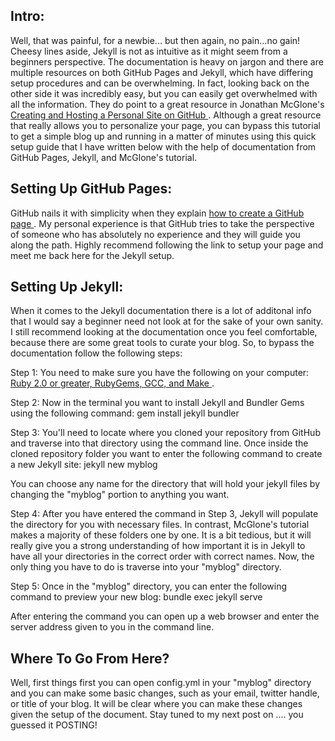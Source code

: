 <h2> Intro: </h2>
Well, that was painful, for a newbie... but then again, no pain...no gain! Cheesy lines aside, Jekyll is not as intuitive as it might seem from a beginners perspective. The documentation is heavy on jargon and there are multiple resources on both GitHub Pages and Jekyll, which have differing setup procedures and can be overwhelming. In fact, looking back on the other side it was incredibly easy, but you can easily get overwhelmed with all the information. They do point to a great resource in Jonathan McGlone's <a href= "http://jmcglone.com/guides/github-pages/"> Creating and Hosting a Personal Site on GitHub </a>. Although a great resource that really allows you to personalize your page, you can bypass this tutorial to get a simple blog up and running in a matter of minutes using this quick setup guide that I have written below with the help of documentation from GitHub Pages, Jekyll, and McGlone's tutorial. 

<h2> Setting Up GitHub Pages: </h2>
GitHub nails it with simplicity when they explain <a href="https://pages.github.com"> how to create a GitHub page </a>. My personal experience is that GitHub tries to take the perspective of someone who has absolutely no experience and they will guide you along the path. Highly recommend following the link to setup your page and meet me back here for the Jekyll setup.

<h2> Setting Up Jekyll: </h2>
When it comes to the Jekyll documentation there is a lot of additonal info that I would say a beginner need not look at for the sake of your own sanity. I still recommend looking at the documentation once you feel comfortable, because there are some great tools to curate your blog. So, to bypass the documentation follow the following steps:

Step 1: 
You need to make sure you have the following on your computer: <a href="https://jekyllrb.com/docs/installation/"> Ruby 2.0 or greater, RubyGems, GCC, and Make </a>.

Step 2: 
Now in the terminal you want to install Jekyll and Bundler Gems using the following command: gem install jekyll bundler

Step 3: 
You'll need to locate where you cloned your repository from GitHub and traverse into that directory using the command line. Once inside the cloned repository folder you want to enter the following command to create a new Jekyll site: jekyll new myblog

You can choose any name for the directory that will hold your jekyll files by changing the "myblog" portion to anything you want. 

Step 4: 
After you have entered the command in Step 3, Jekyll will populate the directory for you with necessary files. In contrast, McGlone's tutorial makes a majority of these folders one by one. It is a bit tedious, but it will really give you a strong understanding of how important it is in Jekyll to have all your directories in the correct order with correct names. Now, the only thing you have to do is traverse into your "myblog" directory.

Step 5: 
Once in the "myblog" directory, you can enter the following command to preview your new blog: bundle exec jekyll serve

After entering the command you can open up a web browser and enter the server address given to you in the command line.

<h2> Where To Go From Here? </h2>
Well, first things first you can open config.yml in your "myblog" directory and you can make some basic changes, such as your email, twitter handle, or title of your blog. It will be clear where you can make these changes given the setup of the document. Stay tuned to my next post on .... you guessed it POSTING!